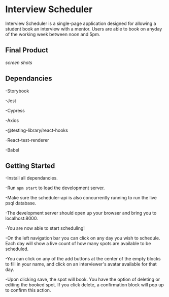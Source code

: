 # Interview Scheduler

Interview Scheduler is a single-page application designed for allowing a student book an interview with a mentor.  Users are able to book on anyday of the working week between noon and 5pm.  

## Final Product

*screen shots*

## Dependancies

-Storybook

-Jest

-Cypress

-Axios

-@testing-library/react-hooks

-React-test-renderer

-Babel

## Getting Started

-Install all dependancies.

-Run `npm start` to load the development server.

-Make sure the scheduler-api is also concurrently running to run the live psql database.

-The development server should open up your browser and bring you to localhost:8000.

-You are now able to start scheduling!

-On the left navigation bar you can click on any day you wish to schedule.  Each day will show a live count of how many spots are available to be scheduled.

-You can click on any of the add buttons at the center of the empty blocks to fill in your name, and click on an interviewer's avatar available for that day.

-Upon clicking save, the spot will book.  You have the option of deleting or editing the booked spot.  If you click delete, a confirmation block will pop up to confirm this action.  